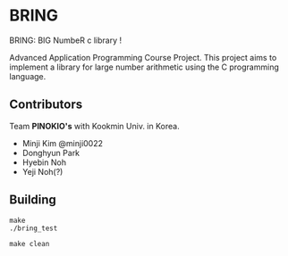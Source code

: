 # BRING
BRING: BIG NumbeR c library !

Advanced Application Programming Course Project. This project aims to implement a library for large number arithmetic using the C programming language.

## Contributors

Team **PINOKIO's** with Kookmin Univ. in Korea.
- Minji Kim @minji0022
- Donghyun Park
- Hyebin Noh
- Yeji Noh(?)

## Building
```
make
./bring_test

make clean
```
